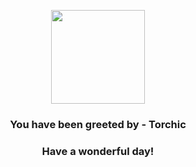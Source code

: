 <p align="center">
    <img src="https://raw.githubusercontent.com/PokeAPI/sprites/master/sprites/pokemon/255.png" width="150" height="150">
</p>
<h3 align="center">You have been greeted by - <b>Torchic</b></h3>
<h3 align="center">Have a wonderful day!</h3>
